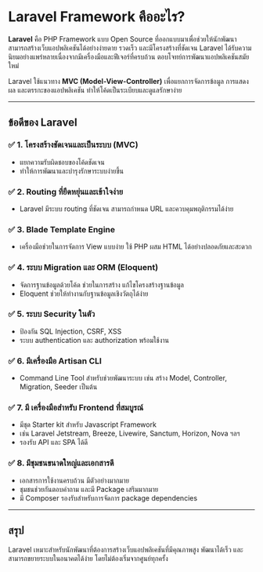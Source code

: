 # Laravel Framework คืออะไร?

**Laravel** คือ PHP Framework แบบ Open Source ที่ออกแบบมาเพื่อช่วยให้นักพัฒนาสามารถสร้างเว็บแอปพลิเคชันได้อย่างง่ายดาย รวดเร็ว และมีโครงสร้างที่ชัดเจน Laravel ได้รับความนิยมอย่างแพร่หลายเนื่องจากมีเครื่องมือและฟีเจอร์ที่ครบถ้วน ตอบโจทย์การพัฒนาแอปพลิเคชันสมัยใหม่

Laravel ใช้แนวทาง **MVC (Model-View-Controller)** เพื่อแยกการจัดการข้อมูล การแสดงผล และตรรกะของแอปพลิเคชัน ทำให้โค้ดเป็นระเบียบและดูแลรักษาง่าย

---

## ข้อดีของ Laravel

### ✅ 1. โครงสร้างชัดเจนและเป็นระบบ (MVC)

- แยกความรับผิดชอบของโค้ดชัดเจน
- ทำให้การพัฒนาและบำรุงรักษาระบบง่ายขึ้น

### ✅ 2. Routing ที่ยืดหยุ่นและเข้าใจง่าย

- Laravel มีระบบ routing ที่ชัดเจน สามารถกำหนด URL และควบคุมพฤติกรรมได้ง่าย

### ✅ 3. Blade Template Engine

- เครื่องมือช่วยในการจัดการ View แบบง่าย ใช้ PHP ผสม HTML ได้อย่างปลอดภัยและสะดวก

### ✅ 4. ระบบ Migration และ ORM (Eloquent)

- จัดการฐานข้อมูลด้วยโค้ด ช่วยในการสร้าง แก้ไขโครงสร้างฐานข้อมูล
- Eloquent ช่วยให้ทำงานกับฐานข้อมูลเชิงวัตถุได้ง่าย

### ✅ 5. ระบบ Security ในตัว

- ป้องกัน SQL Injection, CSRF, XSS
- ระบบ authentication และ authorization พร้อมใช้งาน

### ✅ 6. มีเครื่องมือ Artisan CLI

- Command Line Tool สำหรับช่วยพัฒนาระบบ เช่น สร้าง Model, Controller, Migration, Seeder เป็นต้น

### ✅ 7. มี เครื่องมือสำหรับ Frontend ที่สมบูรณ์

- มีชุด Starter kit สำหรับ Javascript Framework
- เช่น Laravel Jetstream, Breeze, Livewire, Sanctum, Horizon, Nova ฯลฯ
- รองรับ API และ SPA ได้ดี

### ✅ 8. มีชุมชนขนาดใหญ่และเอกสารดี

- เอกสารการใช้งานครบถ้วน มีตัวอย่างมากมาย
- ชุมชนช่วยกันตอบคำถาม และมี Package เสริมมากมาย
- มี Composer รองรับสำหรับการจัดการ package dependencies

---

## สรุป

Laravel เหมาะสำหรับนักพัฒนาที่ต้องการสร้างเว็บแอปพลิเคชันที่มีคุณภาพสูง พัฒนาได้เร็ว และสามารถขยายระบบในอนาคตได้ง่าย โดยไม่ต้องเริ่มจากศูนย์ทุกครั้ง
